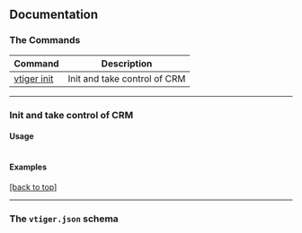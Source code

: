 
## Documentation

### The Commands



| Command | Description |
| --- | --- |
| [vtiger init](#init) | Init and take control of CRM |


<hr/>

### Init and take control of CRM



#### Usage 

```

```

#### Examples

[[back to top]](#Documentation)

<hr/>



### The `vtiger.json` schema

